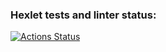 ### Hexlet tests and linter status:
[![Actions Status](https://github.com/RIAction13/java-project-lvl1/workflows/hexlet-check/badge.svg)](https://github.com/RIAction13/java-project-lvl1/actions)